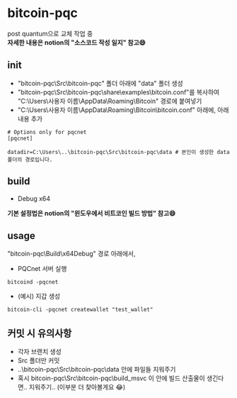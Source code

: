 # bitcoin-pqc
post quantum으로 교체 작업 중<br>
**자세한 내용은 notion의 "소스코드 작성 일지" 참고:smile:** 
## init ##
- "bitcoin-pqc\Src\bitcoin-pqc\" 폴더 아래에 "data" 폴더 생성
- "bitcoin-pqc\Src\bitcoin-pqc\share\examples\bitcoin.conf"를 복사하여 "C:\Users\사용자 이름\AppData\Roaming\Bitcoin" 경로에 붙여넣기
- "C:\Users\사용자 이름\AppData\Roaming\Bitcoin\bitcoin.conf" 아래에, 아래 내용 추가
```
# Options only for pqcnet
[pqcnet]

datadir=C:\Users\..\bitcoin-pqc\Src\bitcoin-pqc\data # 본인이 생성한 data 폴더의 경로입니다.
```
## build ##
- Debug x64 <br>

**기본 설정법은 notion의 "윈도우에서 비트코인 빌드 방법" 참고:smile:** 
## usage ##
"bitcoin-pqc\Build\x64Debug" 경로 아래에서, <br>
- PQCnet 서버 실행
```
bitcoind -pqcnet
```
- (예시) 지갑 생성
```
bitcoin-cli -pqcnet createwallet "test_wallet"
```
## 커밋 시 유의사항 ##
- 각자 브랜치 생성
- Src 폴더만 커밋
- ..\bitcoin-pqc\Src\bitcoin-pqc\data 안에 파일들 지워주기<br>
- 혹시 bitcoin-pqc\Src\bitcoin-pqc\build_msvc 이 안에 빌드 산출물이 생긴다면.. 지워주기.. (이부분 더 찾아볼게요 :joy:)
